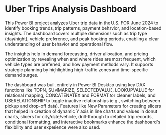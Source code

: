 # Uber Trips Analysis Dashboard
This Power BI project analyzes Uber trip data in the U.S. FOR June 2024 to identify booking trends, trip patterns, payment behavior, and location-based insights. The dashboard covers multiple dimensions such as trip type (day/night), vehicle preference, and peak booking periods, enabling a clear understanding of user behavior and operational flow.

The insights help in demand forecasting, driver allocation, and pricing optimization by revealing when and where rides are most frequent, which vehicle types are preferred, and how payment methods vary. It supports strategic planning by highlighting high-traffic zones and time-specific demand surges.

The dashboard was built entirely in Power BI Desktop using key DAX functions like TOPN, SUMMARIZE, SELECTEDVALUE, LOOKUPVALUE for relational mapping, CONCATENATEX and FORMAT for cleaner labels, and USERELATIONSHIP to toggle inactive relationships (e.g., switching between pickup and drop-off data). Features like New Parameters for creating slicers that helped in creation of dynamic Y axis in line charts and values in donut charts, slicers for city/date/vehicle, drill-through to detailed trip records, conditional formatting, and interactive bookmarks enhance the dashboard's flexibility and user experience were also used.
